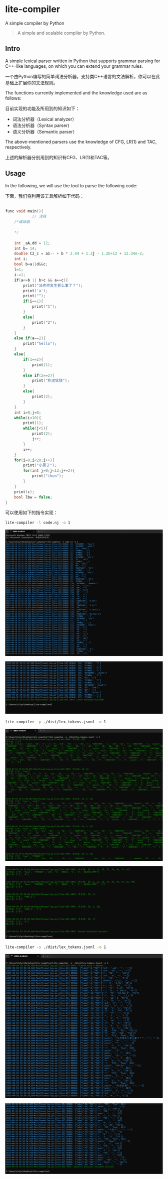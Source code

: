 # lite-compiler
 A simple compiler by Python

> A simple and scalable compiler by Python. 

## Intro

A simple lexical parser written in Python that supports grammar parsing for C++-like languages, on which you can extend your grammar rules.

一个由Python编写的简单词法分析器，支持类C++语言的文法解析，你可以在此基础上扩展你的文法规则。



The functions currently implemented and the knowledge used are as follows:

目前实现的功能及所用到的知识如下：



- 词法分析器（Lexical analyzer）
- 语法分析器（Syntax parser)
- 语义分析器（Semantic parser）



The above-mentioned parsers use the knowledge of CFG, LR(1) and TAC, respectively.

上述的解析器分别用到的知识有CFG、LR(1)和TAC等。



## Usage

In the following, we will use the tool to parse the following code:

下面，我们将利用该工具解析如下代码：

```c++

func void main(){
            // 注释
    /*编译器

	*/

    int _aA,dd = 12;
    int b= 14;
    double C2_c = a1-- + b * 2.44 + 1.2j - 1.2E+12 + 12.34e-2;
    int i;
    bool b=a||d&&c;
    l=1;
    i-=1;
    if(a<=b || b>c && a==c){
        print("马老师发生甚么事了？");
        print('a');
        print("");
        if(i==1){
            print("1");
        }
        else{
            print("2");
        }
    }
    else if(a==2){
        print("hello");
    }
    else{
        if(1==2){
            print(1);
        }
        else if(2==2){
            print("积泥钛镁");
        }
        else{
            print(2);
        }
    }
    int i=0,j=0;
    while(i<10){
        print(1);
        while(j<5){
            print(2);
            j++;
        }
        i++;
    }
    for(i=0;i<20;i++){
        print("小黑子");
        for(int j=0;j<12;j+=2){
            print("ikun");
        }
    }
    print(c);
    bool lbw = false;
}
```

可以使用如下的指令实现：

```bash
lite-compiler -l code.nj -o 1 
```
![image-20230410193220479](./assets/image-20230410193220479.png)

![image-20230410193250939](./assets/image-20230410193250939.png)

 ```bash
 lite-compiler -p ./dist/lex_tokens.jsonl -o 1
 ```
![image-20230410193328050](./assets/image-20230410193328050.png)

![image-20230410193347549](./assets/image-20230410193347549.png)

```bash
lite-compiler -s ./dist/lex_tokens.jsonl -o 1
```
![image-20230410193425903](./assets/image-20230410193425903.png)

![image-20230410193454991](./assets/image-20230410193454991.png)
